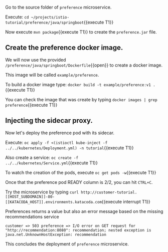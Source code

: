 Go to the source folder of `preference` microservice.

Execute: `cd ~/projects/istio-tutorial/preference/java/springboot`{{execute T1}}

Now execute `mvn package`{{execute T1}} to create the `preference.jar` file.

## Create the preference docker image.

We will now use the provided `/preference/java/springboot/Dockerfile`{{open}} to create a docker image.

This image will be called `example/preference`.

To build a docker image type: `docker build -t example/preference:v1 .`{{execute T1}}

You can check the image that was create by typing `docker images | grep preference`{{execute T1}}

## Injecting the sidecar proxy.

Now let's deploy the preference pod with its sidecar.

Execute: `oc apply -f <(istioctl kube-inject -f ../../kubernetes/Deployment.yml) -n tutorial`{{execute T1}}

Also create a service: `oc create -f ../../kubernetes/Service.yml`{{execute T1}}

To watch the creation of the pods, execute `oc get pods -w`{{execute T1}}

Once that the preference pod READY column is 2/2, you can hit `CTRL+C`. 

Try the microservice by typing `curl http://customer-tutorial.[[HOST_SUBDOMAIN]]-80-[[KATACODA_HOST]].environments.katacoda.com`{{execute interrupt T1}}

Preferences returns a value but also an error message based on the missing recommendations service

`customer => 503 preference => I/O error on GET request for "http://recommendation:8080": recommendation; nested exception is java.net.UnknownHostException: recommendation`

This concludes the deployment of `preference` microservice.
